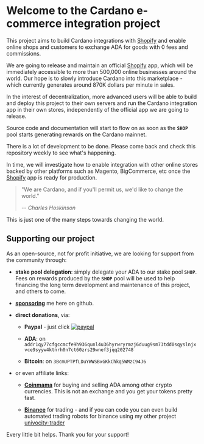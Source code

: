 # Welcome to the Cardano e-commerce integration project

This project aims to build Cardano integrations with [Shopify](https://www.shopify.com/?ref=univocity) 
and enable online shops and customers to exchange ADA for goods with 0 fees and commissions.

We are going to release and maintain an official [Shopify](https://www.shopify.com/?ref=univocity) app, which will be immediately 
accessible to more than 500,000 online businesses around the world. Our hope
is to slowly introduce Cardano into this marketplace - which currently generates
around 870K dollars per minute in sales.

In the interest of decentralization, more advanced users will be able to build and deploy 
this project to their own servers and run the Cardano integration app in their own stores,
independently of the official app we are going to release.

Source code and documentation will start to flow on as soon as the **`SHOP`** pool starts
generating rewards on the Cardano mainnet.  

There is a lot of development to be done. Please come back and check this 
repository weekly to see what's happening.

In time, we will investigate how to enable integration with other online stores backed by other platforms
such as Magento, BigCommerce, etc once the [Shopify](https://www.shopify.com/?ref=univocity) app is ready for production.

> "We are Cardano, and if you'll permit us, we'd like to change the world."
>
> -- <cite>Charles Hoskinson</cite>

This is just one of the many steps towards changing the world.

## Supporting our project

As an open-source, not for profit initiative, we are looking for support
from the community through:

 * **stake pool delegation**: simply delegate your ADA to our stake pool **`SHOP`**. Fees on
  rewards produced by the **`SHOP`** pool will be used to help financing the long term
  development and maintenance of this project, and others to come.
  
 * **<a class="github-button" href="https://github.com/sponsors/jbax" data-icon="octicon-heart" aria-label="Sponsor @jbax on GitHub">sponsoring</a>** me here on github.

 * **direct donations**, via:
  
   * **Paypal** - just click [![paypal](https://www.paypalobjects.com/en_US/i/btn/btn_donate_SM.gif)](https://www.paypal.com/cgi-bin/webscr?cmd=_s-xclick&hosted_button_id=JKH3JNHLL4Y42&source=url) 
   
   * **ADA**: on `addr1qy77cfgccmcfe9h936qunl4u36hyrwryrmzj6duug9sm73tdd0sqyslnjxvce9syyw4ktnrh0n7ct60zrs29wnef3jqq202748`
   
   * **Bitcoin**: on `3BcmUPTPfLDuYWWSBxGKkChkq5WMzC94J6`
   
  * or even affiliate links:
   
     * **[Coinmama](https://go.coinmama.com/visit/?bta=56730&brand=coinmama)** for buying
        and selling ADA among other crypto currencies. This is not an exchange and you get your tokens pretty fast.
   
     * **[Binance](https://www.binance.com/en/register?ref=36767892)** for trading - 
        and if you can code you can even build automated trading robots for binance
        using my other project [univocity-trader](https://github.com/uniVocity/univocity-trader)

 
Every little bit helps. Thank you for your support!